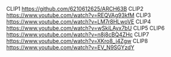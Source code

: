 CLIP1 https://github.com/6210612625/ARCH63B
CLIP2 https://www.youtube.com/watch?v=REQVAg93kfM
CLIP3 https://www.youtube.com/watch?v=LM7r8HLwoVE
CLIP4 https://www.youtube.com/watch?v=wSkiLAyx7bU
CLIP5
CLIP6 https://www.youtube.com/watch?v=n8j8cBQ4ZHc
CLIP7 https://www.youtube.com/watch?v=XKro8_j4Zgw
CLIP8 https://www.youtube.com/watch?v=EV_N9SGYzdY 